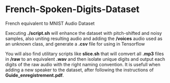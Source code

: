 # French-Spoken-Digits-Dataset
French equivalent to MNIST Audio Dataset

Executing **./script.sh** will enhance the dataset with pitch-shifted and noisy samples, also uniting resulting audio and adding the **/voices** audio used as an unknown class, and generate a **.csv** file for using in Tensorflow

You will also find utilitary scripts like **slice.sh** that will comvert all **.mp3** files in **/raw** to an equivalent **.wav** and then isolate unique digits and output each digits of the raw audio with the right naming convention. It is usefull when adding a new speaker to the dataset, after following the instructions of **Guide_enregistrement.pdf**.
